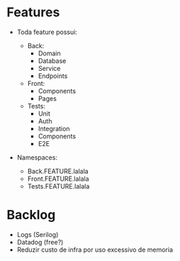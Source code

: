# Features

- Toda feature possui:
    - Back:
        - Domain
        - Database
        - Service
        - Endpoints
    - Front:
        - Components
        - Pages
    - Tests:
        - Unit
        - Auth
        - Integration
        - Components
        - E2E

- Namespaces:
    - Back.FEATURE.lalala
    - Front.FEATURE.lalala
    - Tests.FEATURE.lalala

# Backlog

- Logs (Serilog)
- Datadog (free?)
- Reduzir custo de infra por uso excessivo de memoria
